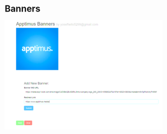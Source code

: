 # Banners

![alt text](https://github.com/YosefTwito/Banners/blob/main/Screenshot%202022-02-08%20204424.png?raw=true)

